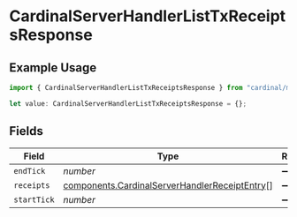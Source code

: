 # CardinalServerHandlerListTxReceiptsResponse

## Example Usage

```typescript
import { CardinalServerHandlerListTxReceiptsResponse } from "cardinal/models/components";

let value: CardinalServerHandlerListTxReceiptsResponse = {};
```

## Fields

| Field                                                                                                          | Type                                                                                                           | Required                                                                                                       | Description                                                                                                    |
| -------------------------------------------------------------------------------------------------------------- | -------------------------------------------------------------------------------------------------------------- | -------------------------------------------------------------------------------------------------------------- | -------------------------------------------------------------------------------------------------------------- |
| `endTick`                                                                                                      | *number*                                                                                                       | :heavy_minus_sign:                                                                                             | N/A                                                                                                            |
| `receipts`                                                                                                     | [components.CardinalServerHandlerReceiptEntry](../../models/components/cardinalserverhandlerreceiptentry.md)[] | :heavy_minus_sign:                                                                                             | N/A                                                                                                            |
| `startTick`                                                                                                    | *number*                                                                                                       | :heavy_minus_sign:                                                                                             | N/A                                                                                                            |